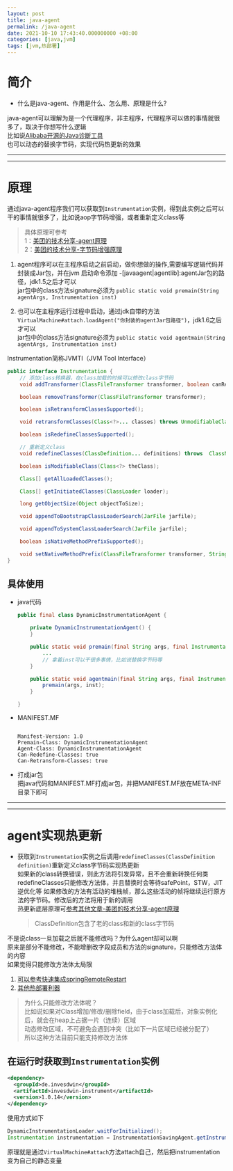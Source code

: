 ```yaml
---
layout: post
title: java-agent
permalink: /java-agent
date: 2021-10-10 17:43:40.000000000 +08:00
categories: [java,jvm]
tags: [jvm,热部署]
---
```


# 简介
* 什么是java-agent、作用是什么、怎么用、原理是什么? 

java-agent可以理解为是一个代理程序，非主程序，代理程序可以做的事情就很多了，取决于你想写什么逻辑  
比如说[Alibaba开源的Java诊断工具](https://arthas.aliyun.com/doc/)  
也可以动态的替换字节码，实现代码热更新的效果  

---
---

# 原理
通过java-agent程序我们可以获取到`Instrumentation`实例，得到此实例之后可以干的事情就很多了，比如说aop字节码增强，或者重新定义class等  
> 具体原理可参考   
> 1：[美团的技术分享-agent原理](https://tech.meituan.com/2019/11/07/java-dynamic-debugging-technology.html)  
> 2：[美团的技术分享-字节码增强原理](https://tech.meituan.com/2019/09/05/java-bytecode-enhancement.html)

1. agent程序可以在主程序启动之前启动，做你想做的操作,需要编写逻辑代码并封装成Jar包，并在jvm 启动命令添加 -\[javaagent|agentlib]:agentJar包的路径，jdk1.5之后才可以   
  jar包中的class方法signature必须为 `public static void premain(String agentArgs, Instrumentation inst)`

2. 也可以在主程序运行过程中启动，通过jdk自带的方法`VirtualMachine#attach.loadAgent("你封装的agentJar包路径")`，jdk1.6之后才可以  
  jar包中的class方法signature必须为 `public static void agentmain(String agentArgs, Instrumentation inst)`

Instrumentation简称JVMTI（JVM Tool Interface）  
```java
public interface Instrumentation {
    // 添加class转换器，在class加载的时候可以修改class字节码
    void addTransformer(ClassFileTransformer transformer, boolean canRetransform);

    boolean removeTransformer(ClassFileTransformer transformer);

    boolean isRetransformClassesSupported();

    void retransformClasses(Class<?>... classes) throws UnmodifiableClassException;

    boolean isRedefineClassesSupported();

    // 重新定义class
    void redefineClasses(ClassDefinition... definitions) throws  ClassNotFoundException, UnmodifiableClassException;

    boolean isModifiableClass(Class<?> theClass);

    Class[] getAllLoadedClasses();

    Class[] getInitiatedClasses(ClassLoader loader);

    long getObjectSize(Object objectToSize);

    void appendToBootstrapClassLoaderSearch(JarFile jarfile);

    void appendToSystemClassLoaderSearch(JarFile jarfile);

    boolean isNativeMethodPrefixSupported();

    void setNativeMethodPrefix(ClassFileTransformer transformer, String prefix);
}
```

## 具体使用  

* java代码  
  ```java
  public final class DynamicInstrumentationAgent {
  
      private DynamicInstrumentationAgent() {
      }
  
      public static void premain(final String args, final Instrumentation inst) throws Exception {
          ...
          // 拿着inst可以干很多事情，比如说替换字节码等
      }
  
      public static void agentmain(final String args, final Instrumentation inst) throws Exception {
          premain(args, inst);
      }
  
  }
  ```

* MANIFEST.MF  
  ```manifest
  
  Manifest-Version: 1.0
  Premain-Class: DynamicInstrumentationAgent
  Agent-Class: DynamicInstrumentationAgent
  Can-Redefine-Classes: true
  Can-Retransform-Classes: true
  
  ```

* 打成jar包  
把java代码和MANIFEST.MF打成jar包，并把MANIFEST.MF放在META-INF目录下即可


---
---

# agent实现热更新
* 获取到`Instrumentation`实例之后调用`redefineClasses(ClassDefinition definition)`重新定义class字节码实现热更新  
  如果新的class转换错误，则此方法将引发异常，且不会重新转换任何类  
  redefineClasses只能修改方法体，并且替换时会等待safePoint，STW，JIT逆优化等
  如果修改的方法有活动的堆栈帧，那么这些活动的帧将继续运行原方法的字节码。修改后的方法将用于新的调用  
  热更新底层原理可[参考其他文章-美团的技术分享-agent原理](https://tech.meituan.com/2019/11/07/java-dynamic-debugging-technology.html)  
  > ClassDefinition包含了老的class和新的class字节码



不是说class一旦加载之后就不能修改吗？为什么agent却可以啊  
原来是部分不能修改，不能增删改字段成员和方法的signature，只能修改方法体的内容  
如果觉得只能修改方法体太局限  
1. [可以参考快速集成springRemoteRestart](/解决springRemoteRestart不起作用#重新启动)  
2. [其他热部署利器](https://www.cnblogs.com/zyl2016/p/13666945.html)  

> 为什么只能修改方法体呢？  
> 比如说如果对Class增加/修改/删除field，由于class加载后，对象实例化后，就会在heap上占据一片（连续）区域  
> 动态修改区域，不可避免会遇到冲突（比如下一片区域已经被分配了）  
> 所以这种方法目前只能支持修改方法体


## 在运行时获取到`Instrumentation`实例
```xml
<dependency>
  <groupId>de.invesdwin</groupId>
  <artifactId>invesdwin-instrument</artifactId>
  <version>1.0.14</version>
</dependency>
```
使用方式如下  
```java
DynamicInstrumentationLoader.waitForInitialized();
Instrumentation instrumentation = InstrumentationSavingAgent.getInstrumentation();
```

原理就是通过`VirtualMachine#attach`方法attach自己，然后把instrumentation变为自己的静态变量
